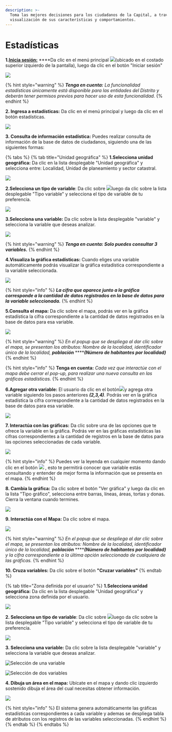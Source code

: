 ```yaml
---
description: >-
  Toma las mejores decisiones para los ciudadanos de la Capital, a través de la
  visualización de sus características y comportamientos.
---
```


# Estadísticas

**1.**[**Inicia sesión:**](https://mapasbogota.gitbook.io/ayuda/~/edit/drafts/-LIpcmRpNqwU6xMhJzNy/iniciar-sesion) ****Da clic en el menú principal ![](.gitbook/assets/menu_1.jpg)\(ubicado en el costado superior izquierdo de la pantalla\), luego da clic en el botón "Iniciar sesión"

![](.gitbook/assets/image%20%28105%29.png)

{% hint style="warning" %}
_**Tenga en cuenta:** La funcionalidad estadísticas únicamente está disponible para las entidades del Distrito y deberán tener permisos previos para hacer uso de esta funcionalidad._
{% endhint %}

**2. Ingresa a estadísticas:** Da clic en el menú principal y luego da clic en el botón estadísticas.

![](.gitbook/assets/image%20%28182%29.png)

**3. Consulta de información estadística:** Puedes realizar consulta de información de la base de datos de ciudadanos, siguiendo una de las siguientes formas:

{% tabs %}
{% tab title="Unidad geográfica" %}
**1.Selecciona unidad geográfica:** Da clic en la lista desplegable "Unidad geográfica" y selecciona entre: Localidad, Unidad de planeamiento y sector catastral.

![](.gitbook/assets/image%20%2851%29.png)

**2.Selecciona un tipo de variable**: Da clic sobre ![](.gitbook/assets/agregar-dato%20%281%29.JPG)luego da clic sobre la lista desplegable "Tipo variable" y selecciona el tipo de variable de tu preferencia.

![](.gitbook/assets/image%20%28108%29.png)

**3.Selecciona una variable:** Da clic sobre la lista desplegable "variable" y selecciona la variable que deseas analizar.

![](.gitbook/assets/image%20%28166%29.png)

{% hint style="warning" %}
_**Tenga en cuenta: Solo puedes consultar 3 variables.**_
{% endhint %}

**4.Visualiza la gráfica estadísticas:** Cuando eliges una variable automáticamente podrás visualizar la gráfica estadística correspondiente a la variable seleccionada.

![](.gitbook/assets/image%20%28126%29.png)

{% hint style="info" %}
_**La cifra que aparece junto a la gráfica corresponde a la cantidad de datos registrados en la base de datos para la variable seleccionada.**_
{% endhint %}

**5.Consulta el mapa:** Da clic sobre el mapa, podrás ver en la gráfica estadística la cifra correspondiente a la cantidad de datos registrados en la base de datos para esa variable. 

![](.gitbook/assets/image%20%28250%29.png)

{% hint style="warning" %}
_En el popup que se despliega al dar clic sobre el mapa, se presentan los atributos: Nombre de la localidad, identificador único de la localidad, **población**_ ****_**\(Número de habitantes por localidad\)**_
{% endhint %}

{% hint style="info" %}
**Tenga en cuenta:** _Cada vez que interactúe con el mapa debe cerrar el pop-up, para realizar una nueva consulta en las gráficas estadísticas._
{% endhint %}

**6.Agregar otra variable:** El usuario da clic en el botón![](.gitbook/assets/agregar-dato%20%282%29.JPG)y agrega otra variable siguiendo los pasos anteriores _**\(2,3,4\)**_. Podrás ver en la gráfica estadística la cifra correspondiente a la cantidad de datos registrados en la base de datos para esa variable. 

![](.gitbook/assets/image%20%2863%29.png)

**7. Interactúa con las gráficas:** Da clic sobre una de las opciones que te ofrece la variable en la gráfica. Podrás ver en las gráficas estadísticas las cifras correspondientes a la cantidad de registros en la base de datos para las opciones seleccionadas de cada variable. 

![](.gitbook/assets/image%20%2879%29.png)

{% hint style="info" %}
Puedes ver la leyenda en cualquier momento dando clic en el botón ![](.gitbook/assets/leyenda.JPG) , esto te permitirá conocer que variable estás consultando y entender de mejor forma la información que se presenta en el mapa.
{% endhint %}

**8. Cambia la gráfica:** Da clic sobre el botón "Ver gráfica" y luego da clic en la lista "Tipo gráfico", selecciona entre barras, líneas, áreas, tortas y donas. Cierra la ventana cuando termines.

![](.gitbook/assets/image%20%28113%29.png)

**9. Interactúa con el Mapa:** Da clic sobre el mapa.

![](.gitbook/assets/image%20%28187%29.png)

{% hint style="warning" %}
_En el popup que se despliega al dar clic sobre el mapa, se presentan los atributos: Nombre de la localidad, identificador único de la localidad, **población**_ ****_**\(Número de habitantes por localidad\)** y  la cifra correspondiente a la última opción seleccionada de cualquiera de las gráficas._
{% endhint %}

**10. Cruza variables:** Da clic sobre el botón **"Cruzar variables"** 
{% endtab %}

{% tab title="Zona definida por el usuario" %}
**1.Selecciona unidad geográfica:** Da clic en la lista desplegable "Unidad geográfica" y selecciona zona definida por el usuario.

![](.gitbook/assets/image%20%2859%29.png)

**2. Selecciona un tipo de variable**: Da clic sobre ![](.gitbook/assets/agregar-dato%20%281%29.JPG)luego da clic sobre la lista desplegable "Tipo variable" y selecciona el tipo de variable de tu preferencia.

![](.gitbook/assets/image%20%28108%29.png)

**3. Selecciona una variable:** Da clic sobre la lista desplegable "variable" y selecciona la variable que deseas analizar.

![Selecci&#xF3;n de una variable](.gitbook/assets/image%20%28166%29.png)

![Selecci&#xF3;n de dos variables](.gitbook/assets/image%20%28228%29.png)

**4.  Dibuja un área en el mapa:** Ubícate en el mapa y dando clic izquierdo sostenido dibuja el área del cual necesitas obtener información.

![](.gitbook/assets/image%20%28202%29.png)

{% hint style="info" %}
El sistema genera automáticamente las gráficas estadísticas correspondientes a cada variable y ademas se despliega tabla de atributos con los registros de las variables seleccionadas.
{% endhint %}
{% endtab %}
{% endtabs %}






